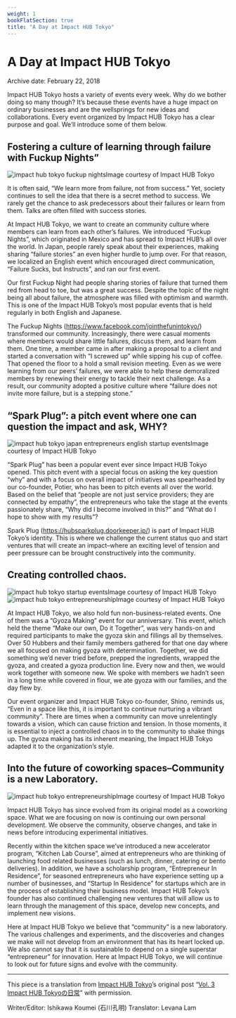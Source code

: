```yaml
---
weight: 1
bookFlatSection: true
title: "A Day at Impact HUB Tokyo"
---
```


# A Day at Impact HUB Tokyo

Archive date: February 22, 2018

Impact HUB Tokyo hosts a variety of events every week. Why do we bother doing so many though? It’s because these events have a huge impact on ordinary businesses and are the wellsprings for new ideas and collaborations. Every event organized by Impact HUB Tokyo has a clear purpose and goal. We’ll introduce some of them below.

## Fostering a culture of learning through failure with Fuckup Nights”

![impact hub tokyo fuckup nights](quiver-image-url/40DA26F30AF47F40B92EBA783A1C1194.jpg)Image courtesy of Impact HUB Tokyo

It is often said, “We learn more from failure, not from success.” Yet, society continues to sell the idea that there is a secret method to success. We rarely get the chance to ask predecessors about their failures or learn from them. Talks are often filled with success stories.

At Impact HUB Tokyo, we want to create an community culture where members can learn from each other’s failures. We introduced “Fuckup Nights”, which originated in Mexico and has spread to Impact HUB’s all over the world. In Japan, people rarely speak about their experiences, making sharing “failure stories” an even higher hurdle to jump over. For that reason, we localized an English event which encouraged direct communication, “Failure Sucks, but Instructs”, and ran our first event.

Our first Fuckup Night had people sharing stories of failure that turned them red from head to toe, but was a great success. Despite the topic of the night being all about failure, the atmosphere was filled with optimism and warmth. This is one of the Impact HUB Tokyo’s most popular events that is held regularly in both English and Japanese.

The Fuckup Nights (https://www.facebook.com/jointhefunintokyo/) transformed our community. Increasingly, there were casual moments where members would share little failures, discuss them, and learn from them. One time, a member came in after making a proposal to a client and started a conversation with “I screwed up” while sipping his cup of coffee. That opened the floor to a hold a small revision meeting. Even as we were learning from our peers’ failures, we were able to help these demoralized members by renewing their energy to tackle their next challenge. As a result, our community adopted a positive culture where “failure does not invite more failure, but is a stepping stone.”

## “Spark Plug”: a pitch event where one can question the impact and ask, WHY?

![impact hub tokyo japan entrepreneurs english startup events](quiver-image-url/F288B335726AB9265FA30EC5EC4D2ED1.jpg)Image courtesy of Impact HUB Tokyo

“Spark Plug” has been a popular event ever since Impact HUB Tokyo opened. This pitch event with a special focus on asking the key question “why” and with a focus on overall impact of initiatives was spearheaded by our co-founder, Potier, who has been to pitch events all over the world. Based on the belief that “people are not just service providers; they are connected by empathy”, the entrepreneurs who take the stage at the events passionately share, “Why did I become involved in this?” and “What do I hope to show with my results”?

Spark Plug (https://hubsparkplug.doorkeeper.jp/) is part of Impact HUB Tokyo’s identity. This is where we challenge the current status quo and start ventures that will create an impact–where an exciting level of tension and peer pressure can be brought constructively into the community.

## Creating controlled chaos.

![impact hub tokyo startup events](quiver-image-url/6D2B336181D41A028B5FA3D1F1380C47.jpg)Image courtesy of Impact HUB Tokyo![impact hub tokyo entrepreneurship](quiver-image-url/209A00A0DAADF83B86918DAAB0ABF6E7.jpg)Image courtesy of Impact HUB Tokyo

At Impact HUB Tokyo, we also hold fun non-business-related events. One of them was a “Gyoza Making” event for our anniversary. This event, which held the theme “Make our own, Do it Together”, was very hands-on and required participants to make the gyoza skin and fillings all by themselves. Over 50 Hubbers and their family members gathered for that one day where we all focused on making gyoza with determination. Together, we did something we’d never tried before, prepped the ingredients, wrapped the gyoza, and created a gyoza production line. Every now and then, we would work together with someone new. We spoke with members we hadn’t seen in a long time while covered in flour, we ate gyoza with our families, and the day flew by.

Our event organizer and Impact HUB Tokyo co-founder, Shino, reminds us, “Even in a space like this, it is important to continue nurturing a vibrant community”. There are times when a community can move unrelentingly towards a vision, which can cause friction and tension. In those moments, it is essential to inject a controlled chaos in to the community to shake things up. The gyoza making has its inherent meaning, the Impact HUB Tokyo adapted it to the organization’s style.

## Into the future of coworking spaces–Community is a new Laboratory.

![impact hub tokyo entrepreneurship](quiver-image-url/37DA352922468998F39BA230CB207E9C.jpg)Image courtesy of Impact HUB Tokyo

Impact HUB Tokyo has since evolved from its original model as a coworking space. What we are focusing on now is continuing our own personal development. We observe the community, observe changes, and take in news before introducing experimental initiatives.

Recently within the kitchen space we’ve introduced a new accelerator program, “Kitchen Lab Course”, aimed at entrepreneurs who are thinking of launching food related businesses (such as lunch, dinner, catering or bento deliveries). In addition, we have a scholarship program, “Entrepreneur In Residence”, for seasoned entrepreneurs who have experience setting up a number of businesses, and “Startup In Residence” for startups which are in the process of establishing their business model. Impact HUB Tokyo’s founder has also continued challenging new ventures that will allow us to learn through the management of this space, develop new concepts, and implement new visions.

Here at Impact HUB Tokyo we believe that “community” is a new laboratory. The various challenges and experiments, and the discoveries and changes we make will not develop from an environment that has its heart locked up. We also cannot say that it is sustainable to depend on a single superstar “entrepreneur” for innovation. Here at Impact HUB Tokyo, we will continue to look out for future signs and evolve with the community.

---

This piece is a translation from [Impact HUB Tokyo](https://hubtokyo.com/)’s original post “[Vol. 3 Impact HUB Tokyoの日常](https://hubtokyo.com/story/hosts-vol-3/)” with permission.

Writer/Editor: Ishikawa Koumei (石川孔明)
Translator: Levana Lam